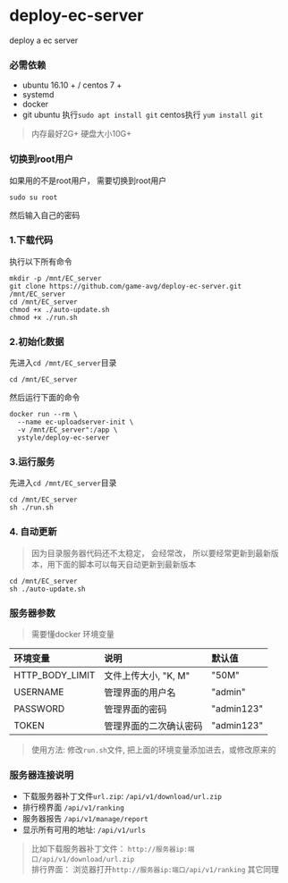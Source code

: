 # deploy-ec-server
deploy a ec server

### 必需依赖
- ubuntu 16.10 + / centos 7 +
- systemd
- docker 
- git  ubuntu 执行`sudo apt install git` centos执行 `yum install git`
>内存最好2G+ 硬盘大小10G+


### 切换到root用户
如果用的不是root用户， 需要切换到root用户
```shell
sudo su root
```
然后输入自己的密码

### 1.下载代码
执行以下所有命令
```shell
mkdir -p /mnt/EC_server
git clone https://github.com/game-avg/deploy-ec-server.git /mnt/EC_server
cd /mnt/EC_server
chmod +x ./auto-update.sh
chmod +x ./run.sh
```
### 2.初始化数据
先进入`cd /mnt/EC_server`目录
```shell
cd /mnt/EC_server
```
然后运行下面的命令
```shell
docker run --rm \
  --name ec-uploadserver-init \
  -v /mnt/EC_server":/app \
  ystyle/deploy-ec-server
```

### 3.运行服务
先进入`cd /mnt/EC_server`目录
```
cd /mnt/EC_server
sh ./run.sh
```

### 4. 自动更新
>因为目录服务器代码还不太稳定， 会经常改， 所以要经常更新到最新版本，用下面的脚本可以每天自动更新到最新版本
```shell
cd /mnt/EC_server
sh ./auto-update.sh
```

### 服务器参数
> 需要懂docker 环境变量

环境变量|说明|默认值
:---|:----------|:-----
HTTP_BODY_LIMIT|文件上传大小, "K, M"|"50M"
USERNAME|管理界面的用户名| "admin"
PASSWORD|管理界面的密码| "admin123"
TOKEN|管理界面的二次确认密码| "admin123"

>使用方法: 修改`run.sh`文件, 把上面的环境变量添加进去，或修改原来的

### 服务器连接说明
- 下载服务器补丁文件`url.zip`:  `/api/v1/download/url.zip`
- 排行榜界面 `/api/v1/ranking`
- 服务器报告 `/api/v1/manage/report`
- 显示所有可用的地址:  `/api/v1/urls`

>比如下载服务器补丁文件： `http://服务器ip:端口/api/v1/download/url.zip`  
>排行界面： 浏览器打开`http://服务器ip:端口/api/v1/ranking` 其它同理 